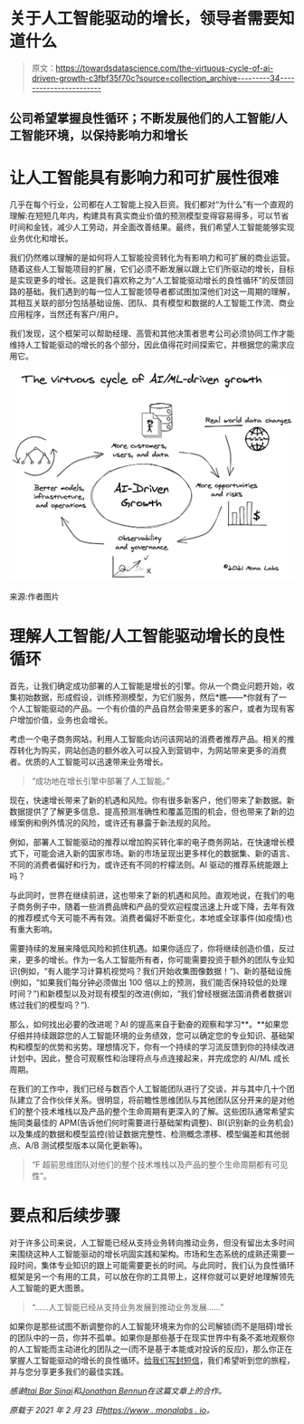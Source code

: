 # 关于人工智能驱动的增长，领导者需要知道什么

> 原文：<https://towardsdatascience.com/the-virtuous-cycle-of-ai-driven-growth-c3fbf35f70c?source=collection_archive---------34----------------------->

## 公司希望掌握良性循环；不断发展他们的人工智能/人工智能环境，以保持影响力和增长

# 让人工智能具有影响力和可扩展性很难

几乎在每个行业，公司都在人工智能上投入巨资。我们都对“为什么”有一个直观的理解:在短短几年内，构建具有真实商业价值的预测模型变得容易得多，可以节省时间和金钱，减少人工劳动，并全面改善结果。最终，我们希望人工智能能够实现业务优化和增长。

我们仍然难以理解的是如何将人工智能投资转化为有影响力和可扩展的商业运营。随着这些人工智能项目的扩展，它们必须不断发展以跟上它们所驱动的增长，目标是实现更多的增长。这是我们喜欢称之为“人工智能驱动增长的良性循环”的反馈回路的基础。我们遇到的每一位人工智能领导者都试图加深他们对这一周期的理解，其相互关联的部分包括基础设施、团队、具有模型和数据的人工智能工作流、商业应用程序，当然还有客户/用户。

我们发现，这个框架可以帮助经理、高管和其他决策者思考公司必须协同工作才能维持人工智能驱动的增长的各个部分，因此值得花时间探索它，并根据您的需求应用它。

![](img/232e709685bf909245f5ea4c7612082b.png)

来源:作者图片

# 理解人工智能/人工智能驱动增长的良性循环

首先，让我们确定成功部署的人工智能是增长的引擎。你从一个商业问题开始，收集初始数据，形成假设，训练预测模型，为它们服务，然后*瞧——*你就有了一个人工智能驱动的产品。一个有价值的产品自然会带来更多的客户，或者为现有客户增加价值，业务也会增长。

考虑一个电子商务网站，利用人工智能向访问该网站的消费者推荐产品。相关的推荐转化为购买，网站创造的额外收入可以投入到营销中，为网站带来更多的消费者。优质的人工智能可以迅速带来业务增长。

> “成功地在增长引擎中部署了人工智能。”

现在，快速增长带来了新的机遇和风险。你有很多新客户，他们带来了新数据。新数据提供了了解更多信息、提高预测准确性和覆盖范围的机会，但也带来了新的边缘案例和例外情况的风险，或许还有暴露于新法规的风险。

例如，部署人工智能驱动的推荐以增加购买转化率的电子商务网站，在快速增长模式下，可能会进入新的国家市场。新的市场呈现出更多样化的数据集、新的语言、不同的消费者偏好和行为，或许还有不同的柠檬法则。AI 驱动的推荐系统能跟上吗？

与此同时，世界在继续前进，这也带来了新的机遇和风险。直观地说，在我们的电子商务例子中，随着一些消费品牌和产品的受欢迎程度迅速上升或下降，去年有效的推荐模式今天可能不再有效。消费者偏好不断变化，本地或全球事件(如疫情)也有重大影响。

需要持续的发展来降低风险和抓住机遇。如果你适应了，你将继续创造价值，反过来，更多的增长。作为一名人工智能所有者，你可能需要投资于额外的团队专业知识(例如，“有人能学习计算机视觉吗？我们开始收集图像数据！”)、新的基础设施(例如，“如果我们每分钟必须做出 100 倍以上的预测，我们能否保持较低的处理时间？”)和新模型以及对现有模型的改进(例如，“我们曾经根据法国消费者数据训练过我们的模型吗？”).

那么，如何找出必要的改进呢？AI 的提高来自于勤奋的观察和学习**。**如果您仔细并持续跟踪您的人工智能环境的业务绩效，您可以确定您的专业知识、基础架构和模型的优势和劣势。理想情况下，你有一个持续的学习流反馈到你的持续改进计划中。因此，整合可观察性和治理将点与点连接起来，并完成您的 AI/ML 成长周期。

在我们的工作中，我们已经与数百个人工智能团队进行了交谈，并与其中几十个团队建立了合作伙伴关系。很明显，将前瞻性思维团队与其他团队区分开来的是对他们的整个技术堆栈以及产品的整个生命周期有更深入的了解。这些团队通常希望实施同类最佳的 APM(告诉他们何时需要进行基础架构调整)、BI(识别新的业务机会)以及集成的数据和模型监控(验证数据完整性、检测概念漂移、模型偏差和其他弱点、A/B 测试模型版本以简化更新等)。

> “F 超前思维团队对他们的整个技术堆栈以及产品的整个生命周期都有可见性”。

# 要点和后续步骤

对于许多公司来说，人工智能已经从支持业务转向推动业务，但没有留出太多时间来围绕这种人工智能驱动的增长巩固实践和架构。市场和生态系统的成熟还需要一段时间，集体专业知识的跟上可能需要更长的时间。与此同时，我们认为良性循环框架是另一个有用的工具，可以放在你的工具带上，这样你就可以更好地理解领先人工智能的更大图景。

> “……人工智能已经从支持业务发展到推动业务发展……”

如果你是那些试图不断调整你的人工智能环境来为你的公司解锁(而不是阻碍)增长的团队中的一员，你并不孤单。如果你是那些基于在现实世界中有条不紊地观察你的人工智能而主动进化的团队之一(而不是基于本能或对投诉的反应)，那么你正在掌握人工智能驱动的增长的良性循环。[给我们写封短信](https://www.monalabs.io/request-demo)，我们希望听到您的旅程，并与您分享更多我们的最佳实践。

*感谢*[*Itai Bar Sinai*](https://medium.com/u/dae6c2441260?source=post_page-----c3fbf35f70c--------------------------------)*和*[*Jonathan Bennun*](https://medium.com/u/6c0032fbea39?source=post_page-----c3fbf35f70c--------------------------------)*在这篇文章上的合作。*

*原载于 2021 年 2 月 23 日*[*https://www . monalabs . io*](https://www.monalabs.io/mona-blog/the-virtuous-cycle-of-ai-driven-growth)*。*